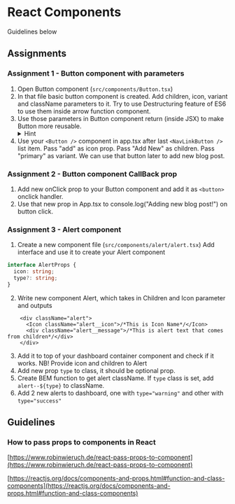 # React Components

Guidelines below

## Assignments

### Assignment 1 - Button component with parameters

1. Open Button component (`src/components/Button.tsx`)
2. In that file basic button component is created. Add children, icon, variant and className parameters to it.
   Try to use Destructuring feature of ES6 to use them inside arrow function component.
3. Use those parameters in Button component return (inside JSX) to make Button more reusable.
   <details>
    <summary>Hint</summary>
    Children should be text of the button. <br/>
    Icon can be any icon of Material IO icons as string (https://material.io/resources/icons/?style=baseline) <br/>
    Variant should be used inside BEM function to add className `button--${variant}` <br/>
    </details>
4. Use your `<Button />` component in app.tsx after last `<NavLinkButton />` list item.
   Pass "add" as icon prop.
   Pass "Add New" as children.
   Pass "primary" as variant.
   We can use that button later to add new blog post.

### Assignment 2 - Button component CallBack prop

1. Add new onClick prop to your Button component and add it as `<button>` onclick handler.
2. Use that new prop in App.tsx to console.log("Adding new blog post!") on button click.

### Assignment 3 - Alert component

1. Create a new component file (`src/components/alert/alert.tsx`)
   Add interface and use it to create your Alert component

```ts
interface AlertProps {
  icon: string;
  type?: string;
}
```

2. Write new component Alert, which takes in Children and Icon parameter and outputs

```
    <div className="alert">
      <Icon className="alert__icon">/*This is Icon Name*/</Icon>
      <div className="alert__message">/*This is alert text that comes from children*/</div>
    </div>
```

3. Add it to top of your dashboard container component and check if it works. NB! Provide icon and children to Alert
4. Add new prop `type` to class, it should be optional prop.
5. Create BEM function to get alert className. If `type` class is set, add `alert--${type}` to className.
6. Add 2 new alerts to dashboard, one with `type="warning"` and other with `type="success"`

## Guidelines

### How to pass props to components in React

[https://www.robinwieruch.de/react-pass-props-to-component](https://www.robinwieruch.de/react-pass-props-to-component)

[https://reactjs.org/docs/components-and-props.html#function-and-class-components](https://reactjs.org/docs/components-and-props.html#function-and-class-components)
